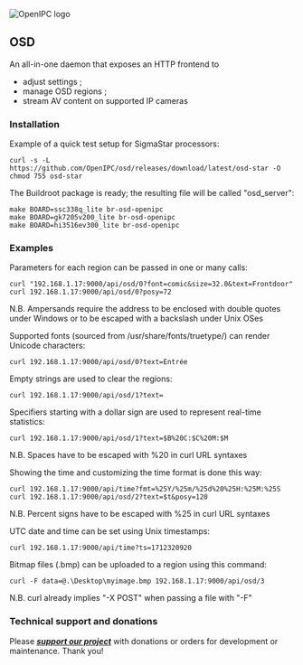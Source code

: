 ![OpenIPC logo][logo]

## OSD

An all-in-one daemon that exposes an HTTP frontend to
- adjust settings ;
- manage OSD regions ;
- stream AV content on supported IP cameras

### Installation

Example of a quick test setup for SigmaStar processors:

```
curl -s -L https://github.com/OpenIPC/osd/releases/download/latest/osd-star -O
chmod 755 osd-star
```

The Buildroot package is ready; the resulting file will be called "osd_server":

```
make BOARD=ssc338q_lite br-osd-openipc
make BOARD=gk7205v200_lite br-osd-openipc
make BOARD=hi3516ev300_lite br-osd-openipc
```

### Examples

Parameters for each region can be passed in one or many calls:
```
curl "192.168.1.17:9000/api/osd/0?font=comic&size=32.0&text=Frontdoor"
curl 192.168.1.17:9000/api/osd/0?posy=72
```
N.B. Ampersands require the address to be enclosed with double quotes under Windows or to be escaped with a backslash under Unix OSes

Supported fonts (sourced from /usr/share/fonts/truetype/) can render Unicode characters:
```
curl 192.168.1.17:9000/api/osd/0?text=Entrée
```

Empty strings are used to clear the regions:
```
curl 192.168.1.17:9000/api/osd/1?text=
```

Specifiers starting with a dollar sign are used to represent real-time statistics:
```
curl 192.168.1.17:9000/api/osd/1?text=$B%20C:$C%20M:$M
```
N.B. Spaces have to be escaped with %20 in curl URL syntaxes

Showing the time and customizing the time format is done this way:
```
curl 192.168.1.17:9000/api/time?fmt=%25Y/%25m/%25d%20%25H:%25M:%25S
curl 192.168.1.17:9000/api/osd/2?text=$t&posy=120
```
N.B. Percent signs have to be escaped with %25 in curl URL syntaxes

UTC date and time can be set using Unix timestamps:
```
curl 192.168.1.17:9000/api/time?ts=1712320920
```

Bitmap files (.bmp) can be uploaded to a region using this command:
```
curl -F data=@.\Desktop\myimage.bmp 192.168.1.17:9000/api/osd/3
```
N.B. curl already implies "-X POST" when passing a file with "-F"

### Technical support and donations

Please **_[support our project](https://openipc.org/support-open-source)_** with donations or orders for development or maintenance. Thank you!

[logo]: https://openipc.org/assets/openipc-logo-black.svg

